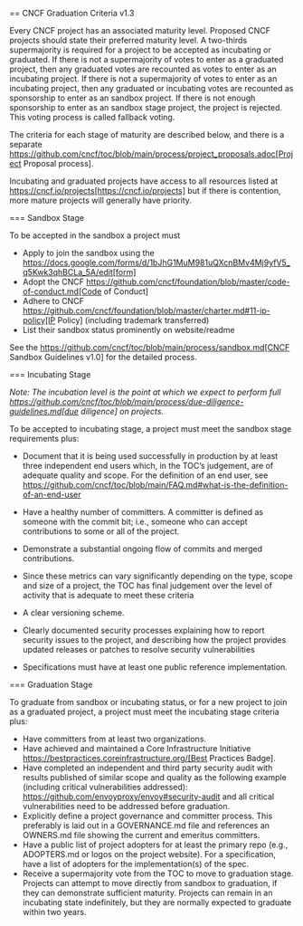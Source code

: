== CNCF Graduation Criteria v1.3

Every CNCF project has an associated maturity level. Proposed CNCF projects should state their preferred maturity level. A two-thirds supermajority is required for a project to be accepted as incubating or graduated. If there is not a supermajority of votes to enter as a graduated project, then any graduated votes are recounted as votes to enter as an incubating project. If there is not a supermajority of votes to enter as an incubating project, then any graduated or incubating votes are recounted as sponsorship to enter as an sandbox project. If there is not enough sponsorship to enter as an sandbox stage project, the project is rejected. This voting process is called fallback voting.

The criteria for each stage of maturity are described below, and there is a separate https://github.com/cncf/toc/blob/main/process/project_proposals.adoc[Project Proposal process].

Incubating and graduated projects have access to all resources listed at https://cncf.io/projects[https://cncf.io/projects] but if there is contention, more mature projects will generally have priority.

=== Sandbox Stage

To be accepted in the sandbox a project must

* Apply to join the sandbox using the https://docs.google.com/forms/d/1bJhG1MuM981uQXcnBMv4Mj9yfV5_q5Kwk3qhBCLa_5A/edit[form]
* Adopt the CNCF https://github.com/cncf/foundation/blob/master/code-of-conduct.md[Code of Conduct]
* Adhere to CNCF https://github.com/cncf/foundation/blob/master/charter.md#11-ip-policy[IP Policy] (including trademark transferred)
* List their sandbox status prominently on website/readme

See the https://github.com/cncf/toc/blob/main/process/sandbox.md[CNCF Sandbox Guidelines v1.0] for the detailed process.

=== Incubating Stage

*Note: The incubation level is the point at which we expect to perform full https://github.com/cncf/toc/blob/main/process/due-diligence-guidelines.md[due diligence] on projects.*

To be accepted to incubating stage, a project must meet the sandbox stage requirements plus:

 * Document that it is being used successfully in production by at least three independent end users which, in the TOC’s judgement, are of adequate quality and scope. For the definition of an end user, see https://github.com/cncf/toc/blob/main/FAQ.md#what-is-the-definition-of-an-end-user

 * Have a healthy number of committers. A committer is defined as someone with the commit bit; i.e., someone who can accept contributions to some or all of the project.
 * Demonstrate a substantial ongoing flow of commits and merged contributions.
 * Since these metrics can vary significantly depending on the type, scope and size of a project, the TOC has final judgement over the level of activity that is adequate to meet these criteria
 * A clear versioning scheme.
 * Clearly documented security processes explaining how to report security issues to the project, and describing how the project provides updated releases or patches to resolve security vulnerabilities 
 * Specifications must have at least one public reference implementation.

=== Graduation Stage

To graduate from sandbox or incubating status, or for a new project to join as a graduated project, a project must meet the incubating stage criteria plus:

 * Have committers from at least two organizations.
 * Have achieved and maintained a Core Infrastructure Initiative https://bestpractices.coreinfrastructure.org/[Best Practices Badge].
 * Have completed an independent and third party security audit with results published of similar scope and quality as the following example (including critical vulnerabilities addressed): https://github.com/envoyproxy/envoy#security-audit and all critical vulnerabilities need to be addressed before graduation.
 * Explicitly define a project governance and committer process. This preferably is laid out in a GOVERNANCE.md file and references an OWNERS.md file showing the current and emeritus committers.
 * Have a public list of project adopters for at least the primary repo (e.g., ADOPTERS.md or logos on the project website). For a specification, have a list of adopters for the implementation(s) of the spec.
 * Receive a supermajority vote from the TOC to move to graduation stage. Projects can attempt to move directly from sandbox to graduation, if they can demonstrate sufficient maturity. Projects can remain in an incubating state indefinitely, but they are normally expected to graduate within two years.
